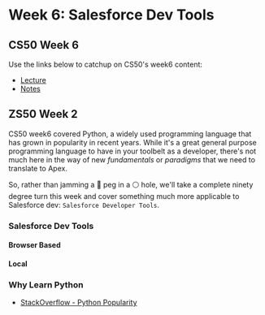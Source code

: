 # Week 6: Salesforce Dev Tools

## CS50 Week 6
Use the links below to catchup on CS50's week6 content: 

- [Lecture](https://www.youtube.com/watch?v=mvlTSMUNQN4)
- [Notes](https://cs50.harvard.edu/college/weeks/6/notes/)

## ZS50 Week 2

CS50 week6 covered Python, a widely used programming language that has grown in popularity in recent years. While it's a great general purpose programming language to have in your toolbelt as a developer, there's not much here in the way of new *fundamentals* or *paradigms* that we need to translate to Apex. 

So, rather than jamming a 🔲 peg in a ⚪️ hole, we'll take a complete ninety degree turn this week and cover something much more applicable to Salesforce dev: `Salesforce Developer Tools`. 

### Salesforce Dev Tools


#### Browser Based

#### Local

### Why Learn Python
- [StackOverflow - Python Popularity](https://insights.stackoverflow.com/survey/2019?utm_source=Iterable&utm_medium=email&utm_campaign=dev-survey-2019)

